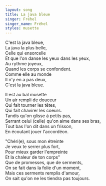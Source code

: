 ```yaml
---
layout: song
title: La java bleue
singer: Fréhel
singer_name: Fréhel
styles: musette
---
```

C'est la java bleue,  
La java la plus belle,  
Celle qui ensorcelle  
Et que l'on danse les yeux dans les yeux,  
Au rythme joyeux,  
Quand les corps se confondent.  
Comme elle au monde  
Il n'y en a pas deux,  
C'est la java bleue.  
  
Il est au bal musette  
Un air rempli de douceur  
Qui fait tourner les têtes,  
Qui fait chavirer les coeurs.  
Tandis qu'on glisse à petits pas,  
Serrant celui (celle) qu'on aime dans ses bras,  
Tout bas l'on dit dans un frisson,  
En écoutant jouer l'accordéon.  
  
"Chéri(e), sous mon étreinte  
Je veux te serrer plus fort,  
Pour mieux garder l'empreinte  
Et la chaleur de ton corps"  
Que de promesses, que de serments,  
On se fait dans la folie d'un moment,  
Mais ces serments remplis d'amour,  
On sait qu'on ne les tiendra pas toujours.  
